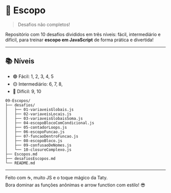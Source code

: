 # 🏡 Escopo

> Desafios não completos!

Repositório com 10 desafios divididos em três níveis: fácil, intermediário e difícil, para treinar **escopo em JavaScript** de forma prática e divertida!

---

## 📚 Níveis
- 🟢 Fácil: 1, 2, 3, 4, 5
- 🟡 Intermediário: 6, 7, 8, 
- 🔴 Difícil: 9, 10

```
09-Escopos/
├── desafios/
│   ├── 01-variaveisGlobais.js
│   ├── 02-variaveisLocais.js
│   ├── 03-variaveisGlobaisSoma.js
│   ├── 04-escopoBlocoComCondicional.js
│   ├── 05-contadorLoops.js
│   ├── 06-escopoFuncao.js
│   ├── 07-funcaoDentroFuncao.js
│   ├── 08-escopoBloco.js
│   ├── 09-confusaoDeNomes.js
│   └── 10-closureComplexo.js
├── Escopos.md
├── desafiosEscopos.md
└── README.md
```


---

Feito com ☕, muito JS e o toque mágico da Taty.  
Bora dominar as funções anônimas e arrow function com estilo! 😎